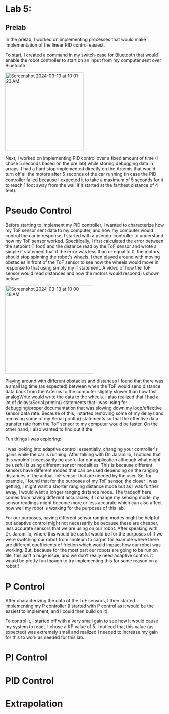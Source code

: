 # Lab 5:

## Prelab

In the prelab, I worked on implementing processes that would make implementation of the linear PID control easiest.

To start, I created a command in my switch-case for Bluetooth that would enable the robot controller to start on an input from my computer sent over Bluetooth.

<img width="248" alt="Screenshot 2024-03-13 at 10 01 23 AM" src="https://github.com/ns14/ns14.github.io/assets/65001356/4829769c-d016-4f06-866f-e7a7b3b54c3a">


Next, I worked on implementing PID control over a fixed amount of time (I chose 5 seconds based on the pre lab) while storing debugging data in arrays. I had a hard stop implemented directly on the Artemis that would turn off all the motors after 5 seconds of the car running (in case the PID controller failed because I expected it to take a maximum of 5 seconds for it to reach 1 foot away from the wall if it started at the farthest distance of 4 feet).

# Pseudo Control

Before starting to implement my PID controller, I wanted to characterize how my ToF sensor sent data to my computer, and how my computer would control the car in response. I started with a pseudo-controller to understand how my ToF sensor worked. Specifically, I first calculated the error between the setpoint (1 foot) and the distance read by the ToF sensor and wrote a simple if statement that if the error was less than or equal to 0, the motors should stop spinning the robot's wheels. I then played around with moving obstacles in front of the ToF sensor to see how the wheels would move in response to that using simply my if statement. A video of how the ToF sensor would read  distances and how the motors would respond is shown below:

<insert-video-here>

<img width="279" alt="Screenshot 2024-03-13 at 10 00 48 AM" src="https://github.com/ns14/ns14.github.io/assets/65001356/2bb0444f-6268-4c77-ba19-db014627adc6">

Playing around with different obstacles and distances I found that there was a small lag time (as expected) between when the ToF would send distance data back from the Artemis to the computer slightly slower than how fast analogWrite would write the data to the wheels. I also realized that I had a lot of delays/Serial.println() statements that I was using for debugging/proper documentation that was slowing down my loop/effective sensor data rate. Because of this, I started removing some of my delays and removing some of my Serial.println() statements so that the effective data transfer rate from the ToF sensor to my computer would be faster. On the other hand, I also wanted to find out if the 

Fun things I was exploring:

I was looking into adaptive control: essentially, changing your controller's gains while the car is running. After talking with Dr. Jaramillo, I noticed that this wouldn't necessarily be useful for our application although what might be useful is using different sensor modalities. This is because different sensors have different modes that can be used depending on the ranging distances of the actual ToF sensor that are needed by the user. So, for example, I found that for the purposes of my ToF sensor, the closer I was getting, I might want a shorter ranging distance mode but as I was further away, I would want a longer ranging distance mode. The tradeoff here comes from having different accuracies; if I change my sensing mode, my sensor readings might become more or less accurate which can also affect how well my robot is working for the purposes of this lab.

For our purposes, having different sensor ranging modes might be helpful but adaptive control might not necessarily be because these are cheaper, less accurate sensors that we are using on our robot. After speaking with Dr. Jaramillo, where this would be useful would be for the purposes of if we were switching our robot from linoleum to carpet for example where there are different coefficients of friction which would impact how our robot was working. But, because for the most part our robots are going to be run on tile, this isn't a huge issue, and we don't really need adaptive control. It would be pretty fun though to try implementing this for some reason on a robot!!

# P Control

After characterizing the data of the ToF sensors, I then started implementing my P controller (I started with P control as it would be the easiest to implement, and I could then build on it).

To control it, I started off with a very small gain to see how it would cause my system to react. I chose a KP value of 5. I noticed that this value (as expected) was extremely small and realized I needed to increase my gain for this to work as needed for this lab.

# PI Control

# PID Control

# Extrapolation



